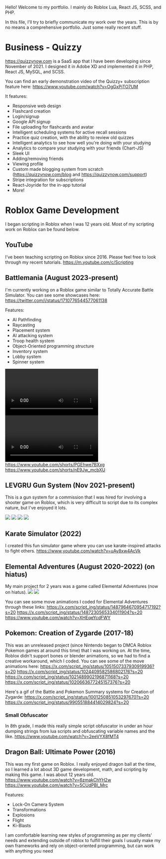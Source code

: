 
Hello! Welcome to my portfolio. I mainly do Roblox Lua, React JS, SCSS, and PHP.

In this file, I'll try to briefly communicate my work over the years. 
This is by no means a comprehensive portfolio. Just some really recent stuff.

# Business - Quizzy
https://quizzynow.com is a SaaS app that I have been developing since November of 2021. I designed it in Adobe XD and implemented it in PHP, React JS, MySQL, and SCSS.

You can find an early demonstration video of the Quizzy+ subscription feature here: https://www.youtube.com/watch?v=OgGxPjTO7UM

It features:
- Responsive web design
- Flashcard creation
- Login/signup
- Google API signup
- File uploading for flashcards and avatar
- Intelligent scheduling systems for active recall sessions
- Practice quiz creation, with the ability to review old quizzes
- Intelligent analytics to see how well you're doing with your studying
- Analytics to compare your studying with your friends (Chart-JS)
- Sleek UI
- Adding/removing friends
- Viewing profile
- Custom made blogging system from scratch (https://quizzynow.com/blog and https://quizzynow.com/support)
- Stripe integration for subscriptions
- React-Joyride for the in-app tutorial
- More!

# Roblox Game Development 
I began scripting in Roblox when I was 12 years old. Most of my scripting work on Roblox can be found below.

## YouTube 
I've been teaching scripting on Roblox since 2016. Please feel free to look through my recent tutorials. 
https://m.youtube.com/c/Scripting

## Battlemania (August 2023-present)
I'm currently working on a Roblox game similar to Totally Accurate Battle Simulator. 
You can see some showcases here: https://twitter.com/i/status/1710776544577061138

Features:
- AI Pathfinding
- Raycasting
- Placement system
- AI attacking system
- Troop health system
- Object-Oriented programming structure
- Inventory system
- Lobby system
- Spinner system

![](https://media.discordapp.net/attachments/945433664903344138/1162378777318404189/2023-10-13_09-16-23.mp4)
![](https://media.discordapp.net/attachments/945433664903344138/1159925313007009822/2023-10-06_14-47-48.mp4)
https://www.youtube.com/shorts/PGEhwe7BXxg
https://www.youtube.com/shorts/nE9Jw_mcbXU


## LEVGRU Gun System (Nov 2021-present) 
This is a gun system for a commission that I was hired for involving a shooter game on Roblox, which is very difficult to script due to its complex nature, but I've enjoyed it lots. 

![](https://i.gyazo.com/39eb5514e3245a39815da8a821caa4de.gif)
![](https://i.gyazo.com/bc5fd13e8948142efd2b5732de6068b9.gif)
![](https://i.gyazo.com/aa38dad1bef9555ba63c2fb4b6854edc.gif) 
![](https://i.gyazo.com/ba6dc0ce49b7afe038b4681311d42468.gif)

## Karate Simulator (2022)
I created this fun simulator game where you can use karate-inspired attacks to fight others.
https://www.youtube.com/watch?v=uAy8xw4AcVk

## Elemental Adventures (August 2020-2022) (on hiatus)
My main project for 2 years was a game called Elemental Adventures (now on hiatus). 
![](https://i.gyazo.com/70c6365e041463654536107bbd7e231c.gif)
![](https://i.gyazo.com/00670254d2bf5806820e835236b69b6a.gif)

You can see some move animations I coded for Elemental Adventures through these links: 
https://x.com/script_ing/status/1487964670954717192?s=20
https://x.com/script_ing/status/1487230565334011904?s=20
https://www.youtube.com/watch?v=XHEqeYcdFWY

## Pokemon: Creation of Zygarde (2017-18) 
This was an unreleased project (since Nintendo began to DMCA Roblox Pokemon games at around this time) that I was working on. At the time, Roblox didn't support bones or blender animations, so we had to find a creative workaround, which I coded. You can see some of the move animations here:
https://x.com/script_ing/status/1051507337930919936?s=20
https://x.com/script_ing/status/1024409582586802176?s=20
https://x.com/script_ing/status/1021489902196871168?s=20
https://x.com/script_ing/status/1020663677245157376?s=20

Here's a gif of the Battle and Pokemon Summary systems for Creation of Zygarde: 
https://x.com/script_ing/status/1001250851053297670?s=20
https://x.com/script_ing/status/990551884414029824?s=20

### Small Obfuscator 
In 8th grade, I made this really simple script obfuscator in under an hour dumping strings from lua scripts and obfuscating variable names and the like.
https://www.youtube.com/watch?v=2eeVYX8fMT4

## Dragon Ball: Ultimate Power (2016)
This was my first game on Roblox. I really enjoyed dragon ball at the time, so I learned a lot about 3D game development, math, and scripting by making this game. I was about 12 years old.
https://www.youtube.com/watch?v=6zmakChYH2w
https://www.youtube.com/watch?v=5CUdPBl_Mrc

Features:
- Lock-On Camera System
- Transformations
- Explosions
- Flight
- Ki-Blasts

I am comfortable learning new styles of programming as per my clients' needs and extending outside of roblox to fulfill their goals
I usually make my own frameworks and rely on object-oriented programming, but can work with anything you need
